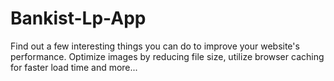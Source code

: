 # Bankist-Lp-App
Find out a few interesting things you can do to improve your               website's performance. Optimize images by reducing file size,               utilize browser caching for faster load time and more...
